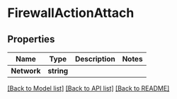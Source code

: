 # FirewallActionAttach

## Properties

Name | Type | Description | Notes
------------ | ------------- | ------------- | -------------
**Network** | **string** |  | 

[[Back to Model list]](../README.md#documentation-for-models) [[Back to API list]](../README.md#documentation-for-api-endpoints) [[Back to README]](../README.md)


